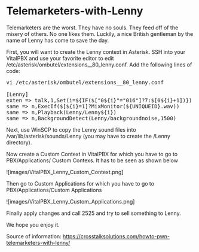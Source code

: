 # Telemarketers-with-Lenny
Telemarketers are the worst. They have no souls. They feed off of the misery of others. No one likes them. Luckily, a nice British gentleman by the name of Lenny has come to save the day.

First, you will want to create the Lenny context in Asterisk. SSH into your VitalPBX and use your favorite editor to edit /etc/asterisk/ombutel/extensions__80_lenny.conf. Add the following lines of code:

<pre>
vi /etc/asterisk/ombutel/extensions__80_lenny.conf

[Lenny]
exten => talk,1,Set(i=${IF($["0${i}"="016"]?7:$[0${i}+1])})
same => n,ExecIf($[${i}=1]?MixMonitor(${UNIQUEID}.wav))
same => n,Playback(Lenny/Lenny${i})
same => n,BackgroundDetect(Lenny/backgroundnoise,1500)
</pre>

Next, use WinSCP to copy the Lenny sound files into /var/lib/asterisk/sounds/Lenny
(you may have to create the /Lenny directory).

Now create a Custom Context in VitalPBX for which you have to go to PBX/Applications/ Custom Contexs. It has to be seen as shown below

![images/VitalPBX_Lenny_Custom_Context.png]

Then go to Custom Applications for which you have to go to PBX/Applications/Custom Applications

![images/VitalPBX_Lenny_Custom_Applications.png]

Finally apply changes and call 2525 and try to sell something to Lenny.

We hope you enjoy it.

Source of information:
https://crosstalksolutions.com/howto-pwn-telemarketers-with-lenny/
